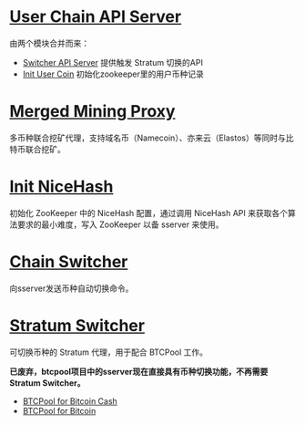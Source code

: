 # [User Chain API Server](userChainAPIServer/)

由两个模块合并而来：
* [Switcher API Server](userChainAPIServer/SwitcherAPIServer.md)
  提供触发 Stratum 切换的API
* [Init User Coin](userChainAPIServer/InitUserCoin.md)
  初始化zookeeper里的用户币种记录

# [Merged Mining Proxy](mergedMiningProxy/)

多币种联合挖矿代理，支持域名币（Namecoin）、亦来云（Elastos）等同时与比特币联合挖矿。

# [Init NiceHash](initNiceHash/)

初始化 ZooKeeper 中的 NiceHash 配置，通过调用 NiceHash API 来获取各个算法要求的最小难度，写入 ZooKeeper 以备 sserver 来使用。

# [Chain Switcher](chainSwitcher/)
向sserver发送币种自动切换命令。

# [Stratum Switcher](stratumSwitcher/)

可切换币种的 Stratum 代理，用于配合 BTCPool 工作。

**已废弃，btcpool项目中的sserver现在直接具有币种切换功能，不再需要Stratum Switcher。**

* [BTCPool for Bitcoin Cash](https://github.com/btccom/bccpool)
* [BTCPool for Bitcoin](https://github.com/btccom/btcpool)
